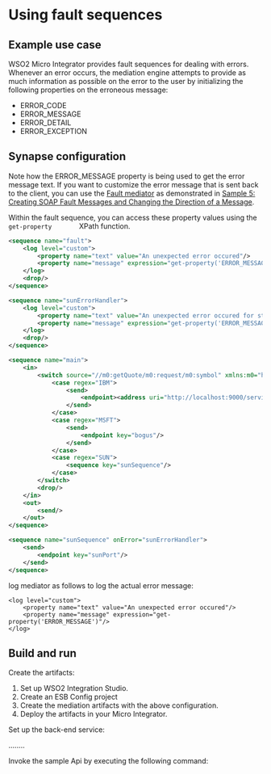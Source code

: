 # Using fault sequences 
## Example use case

WSO2 Micro Integrator provides fault sequences for dealing with errors. Whenever an error occurs, the mediation engine attempts to provide as much information as possible on the error to the user by initializing the following properties on the erroneous message:

-	ERROR_CODE
-   ERROR_MESSAGE
-   ERROR_DETAIL
-   ERROR_EXCEPTION

## Synapse configuration

Note how the ERROR_MESSAGE property is being used to get the error message text. If you want to customize the error message that is sent back to the client, you can use the [Fault mediator](https://docs.wso2.com/display/EI650/Fault+Mediator) as demonstrated in [Sample 5: Creating SOAP Fault Messages and Changing the Direction of a Message](https://docs.wso2.com/display/ESB500/Sample+5%3A+Creating+SOAP+Fault+Messages+and+Changing+the+Direction+of+a+Message). 

Within the fault sequence, you can access these property values using
the `         get-property        ` XPath function. 

```xml tab='Fault Sequence'
<sequence name="fault">
    <log level="custom">
        <property name="text" value="An unexpected error occured"/>
        <property name="message" expression="get-property('ERROR_MESSAGE')"/>
    </log>
    <drop/>
</sequence>
```

```xml tab='Error Handling Sequence with Logs'
<sequence name="sunErrorHandler">
    <log level="custom">
        <property name="text" value="An unexpected error occured for stock SUN"/>
        <property name="message" expression="get-property('ERROR_MESSAGE')"/>
    </log>
    <drop/>
</sequence>
```

```xml tab='Main Sequence'
<sequence name="main">
    <in>
        <switch source="//m0:getQuote/m0:request/m0:symbol" xmlns:m0="http://services.samples">
            <case regex="IBM">
                <send>
                    <endpoint><address uri="http://localhost:9000/services/SimpleStockQuoteService"/></endpoint>
                </send>
            </case>
            <case regex="MSFT">
                <send>
                    <endpoint key="bogus"/>
                </send>
            </case>
            <case regex="SUN">
                <sequence key="sunSequence"/>
            </case>
        </switch>
        <drop/>
    </in>
    <out>
        <send/>
    </out>
</sequence>
```

```xml tab='Error Handling Sequence'
<sequence name="sunSequence" onError="sunErrorHandler">
    <send>
        <endpoint key="sunPort"/>
    </send>
</sequence>
```

log mediator as follows to log the actual error message:

```
<log level="custom">  
    <property name="text" value="An unexpected error occured"/>
    <property name="message" expression="get-property('ERROR_MESSAGE')"/>
</log>
``` 

## Build and run

Create the artifacts:

1. Set up WSO2 Integration Studio.
2. Create an ESB Config project
3. Create the mediation artifacts with the above configuration.
4. Deploy the artifacts in your Micro Integrator.

Set up the back-end service:

........

Invoke the sample Api by executing the following command: